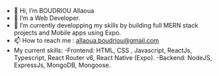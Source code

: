 - 👋 Hi, I’m BOUDRIOU Allaoua
- 👀 I’m a Web Developer.
- 🌱 I’m currently developping my skills by building full MERN stack projects and Mobile apps using Expo.
- 📫 How to reach me : allaoua.boudriou@gmail.com
- My current skills:
      -Frontend: HTML, CSS , Javascript, ReactJs, Typescript, React Router v6, React Native (Expo).
      -Backend: NodeJS, ExpressJs, MongoDB, Mongoose.
